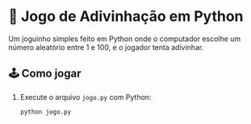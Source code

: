 # 🎯 Jogo de Adivinhação em Python

Um joguinho simples feito em Python onde o computador escolhe um número aleatório entre 1 e 100, e o jogador tenta adivinhar.

## 🕹️ Como jogar

1. Execute o arquivo `jogo.py` com Python:
   ```bash
   python jogo.py
